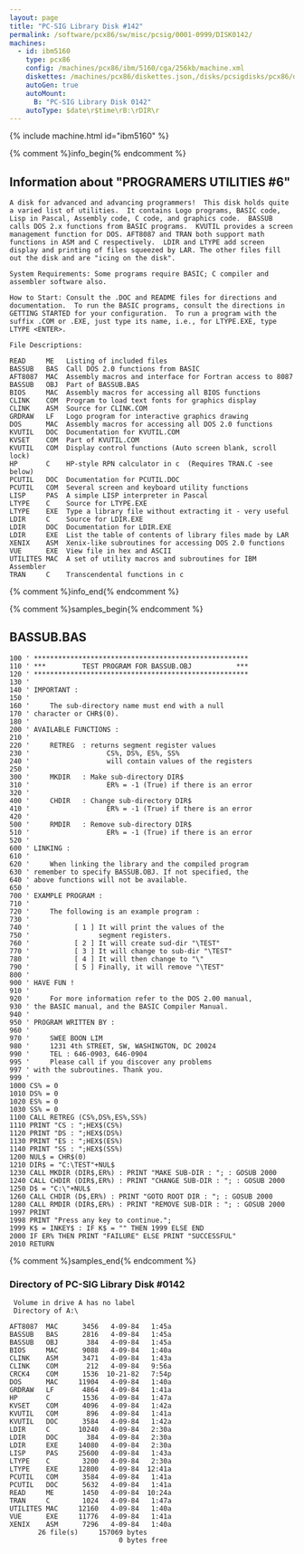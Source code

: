 ```yaml
---
layout: page
title: "PC-SIG Library Disk #142"
permalink: /software/pcx86/sw/misc/pcsig/0001-0999/DISK0142/
machines:
  - id: ibm5160
    type: pcx86
    config: /machines/pcx86/ibm/5160/cga/256kb/machine.xml
    diskettes: /machines/pcx86/diskettes.json,/disks/pcsigdisks/pcx86/diskettes.json
    autoGen: true
    autoMount:
      B: "PC-SIG Library Disk 0142"
    autoType: $date\r$time\rB:\rDIR\r
---
```


{% include machine.html id="ibm5160" %}

{% comment %}info_begin{% endcomment %}

## Information about "PROGRAMERS UTILITIES #6"

    A disk for advanced and advancing programmers!  This disk holds quite
    a varied list of utilities.  It contains Logo programs, BASIC code,
    Lisp in Pascal, Assembly code, C code, and graphics code.  BASSUB
    calls DOS 2.x functions from BASIC programs.  KVUTIL provides a screen
    management function for DOS. AFT8087 and TRAN both support math
    functions in ASM and C respectively.  LDIR and LTYPE add screen
    display and printing of files squeezed by LAR. The other files fill
    out the disk and are "icing on the disk".
    
    System Requirements: Some programs require BASIC; C compiler and
    assembler software also.
    
    How to Start: Consult the .DOC and README files for directions and
    documentation.  To run the BASIC programs, consult the directions in
    GETTING STARTED for your configuration.  To run a program with the
    suffix .COM or .EXE, just type its name, i.e., for LTYPE.EXE, type
    LTYPE <ENTER>.
    
    File Descriptions:
    
    READ     ME   Listing of included files
    BASSUB   BAS  Call DOS 2.0 functions from BASIC
    AFT8087  MAC  Assembly macros and interface for Fortran access to 8087
    BASSUB   OBJ  Part of BASSUB.BAS
    BIOS     MAC  Assembly macros for accessing all BIOS functions
    CLINK    COM  Program to load text fonts for graphics display
    CLINK    ASM  Source for CLINK.COM
    GRDRAW   LF   Logo program for interactive graphics drawing
    DOS      MAC  Assembly macros for accessing all DOS 2.0 functions
    KVUTIL   DOC  Documentation for KVUTIL.COM
    KVSET    COM  Part of KVUTIL.COM
    KVUTIL   COM  Display control functions (Auto screen blank, scroll lock)
    HP       C    HP-style RPN calculator in c  (Requires TRAN.C -see below)
    PCUTIL   DOC  Documentation for PCUTIL.DOC
    PCUTIL   COM  Several screen and keyboard utility functions
    LISP     PAS  A simple LISP interpreter in Pascal
    LTYPE    C    Source for LTYPE.EXE
    LTYPE    EXE  Type a library file without extracting it - very useful
    LDIR     C    Source for LDIR.EXE
    LDIR     DOC  Documentation for LDIR.EXE
    LDIR     EXE  List the table of contents of library files made by LAR
    XENIX    ASM  Xenix-like subroutines for accessing DOS 2.0 functions
    VUE      EXE  View file in hex and ASCII
    UTILITES MAC  A set of utility macros and subroutines for IBM Assembler
    TRAN     C    Transcendental functions in c
{% comment %}info_end{% endcomment %}

{% comment %}samples_begin{% endcomment %}

## BASSUB.BAS

```bas
100 ' *****************************************************
110 ' ***         TEST PROGRAM FOR BASSUB.OBJ           ***
120 ' *****************************************************
130 '
140 ' IMPORTANT :
150 '
160 '     The sub-directory name must end with a null
170 ' character or CHR$(0).
180 '
200 ' AVAILABLE FUNCTIONS :
210 '
220 '     RETREG  : returns segment register values
230 '                   CS%, DS%, ES%, SS%
240 '                   will contain values of the registers
250 '
300 '     MKDIR   : Make sub-directory DIR$
310 '                   ER% = -1 (True) if there is an error
320 '
400 '     CHDIR   : Change sub-directory DIR$
410 '                   ER% = -1 (True) if there is an error
420 '
500 '     RMDIR   : Remove sub-directory DIR$
510 '                   ER% = -1 (True) if there is an error
520 '
600 ' LINKING :
610 '
620 '     When linking the library and the compiled program
630 ' remember to specify BASSUB.OBJ. If not specified, the
640 ' above functions will not be available.
650 '
700 ' EXAMPLE PROGRAM :
710 '
720 '     The following is an example program :
730 '
740 '           [ 1 ] It will print the values of the
750 '                 segment registers.
760 '           [ 2 ] It will create sud-dir "\TEST"
770 '           [ 3 ] It will change to sub-dir "\TEST"
780 '           [ 4 ] It will then change to "\"
790 '           [ 5 ] Finally, it will remove "\TEST"
800 '
900 ' HAVE FUN !
910 '
920 '     For more information refer to the DOS 2.00 manual,
930 ' the BASIC manual, and the BASIC Compiler Manual.
940 '
950 ' PROGRAM WRITTEN BY :
960 '
970 '     SWEE BOON LIM
980 '     1231 4th STREET, SW, WASHINGTON, DC 20024
990 '     TEL : 646-0903, 646-0904
995 '     Please call if you discover any problems
997 ' with the subroutines. Thank you.
999 '
1000 CS% = 0
1010 DS% = 0
1020 ES% = 0
1030 SS% = 0
1100 CALL RETREG (CS%,DS%,ES%,SS%)
1110 PRINT "CS : ";HEX$(CS%)
1120 PRINT "DS : ";HEX$(DS%)
1130 PRINT "ES : ";HEX$(ES%)
1140 PRINT "SS : ";HEX$(SS%)
1200 NUL$ = CHR$(0)
1210 DIR$ = "C:\TEST"+NUL$
1230 CALL MKDIR (DIR$,ER%) : PRINT "MAKE SUB-DIR : "; : GOSUB 2000
1240 CALL CHDIR (DIR$,ER%) : PRINT "CHANGE SUB-DIR : "; : GOSUB 2000
1250 D$ = "C:\"+NUL$
1260 CALL CHDIR (D$,ER%) : PRINT "GOTO ROOT DIR : "; : GOSUB 2000
1280 CALL RMDIR (DIR$,ER%) : PRINT "REMOVE SUB-DIR : "; : GOSUB 2000
1997 PRINT
1998 PRINT "Press any key to continue.";
1999 K$ = INKEY$ : IF K$ = "" THEN 1999 ELSE END
2000 IF ER% THEN PRINT "FAILURE" ELSE PRINT "SUCCESSFUL"
2010 RETURN
```

{% comment %}samples_end{% endcomment %}

### Directory of PC-SIG Library Disk #0142

     Volume in drive A has no label
     Directory of A:\

    AFT8087  MAC      3456   4-09-84   1:45a
    BASSUB   BAS      2816   4-09-84   1:45a
    BASSUB   OBJ       384   4-09-84   1:45a
    BIOS     MAC      9088   4-09-84   1:40a
    CLINK    ASM      3471   4-09-84   1:43a
    CLINK    COM       212   4-09-84   9:56a
    CRCK4    COM      1536  10-21-82   7:54p
    DOS      MAC     11904   4-09-84   1:40a
    GRDRAW   LF       4864   4-09-84   1:41a
    HP       C        1536   4-09-84   1:47a
    KVSET    COM      4096   4-09-84   1:42a
    KVUTIL   COM       896   4-09-84   1:41a
    KVUTIL   DOC      3584   4-09-84   1:42a
    LDIR     C       10240   4-09-84   2:30a
    LDIR     DOC       384   4-09-84   2:30a
    LDIR     EXE     14080   4-09-84   2:30a
    LISP     PAS     25600   4-09-84   1:43a
    LTYPE    C        3200   4-09-84   2:30a
    LTYPE    EXE     12800   4-09-84  12:41a
    PCUTIL   COM      3584   4-09-84   1:41a
    PCUTIL   DOC      5632   4-09-84   1:41a
    READ     ME       1450   4-09-84  10:24a
    TRAN     C        1024   4-09-84   1:47a
    UTILITES MAC     12160   4-09-84   1:40a
    VUE      EXE     11776   4-09-84   1:41a
    XENIX    ASM      7296   4-09-84   1:40a
           26 file(s)     157069 bytes
                               0 bytes free
